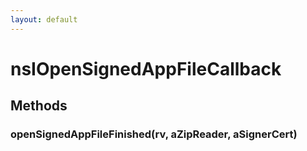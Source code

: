 ```yaml
---
layout: default
---
```


# nsIOpenSignedAppFileCallback #

## Methods ##

### openSignedAppFileFinished(rv, aZipReader, aSignerCert) ###
